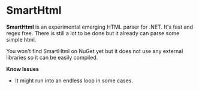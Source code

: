 # SmartHtml

**SmartHtml** is an experimental emerging HTML parser for .NET. It's fast and regex free. There is still a lot to be done but it already can parse some simple html. 

You won't find SmartHtml on NuGet yet but it does not use any external libraries so it can be easily compiled.

**Know Issues**
- It might run into an endless loop in some cases.
